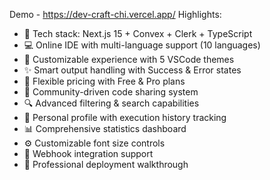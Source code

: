 Demo - https://dev-craft-chi.vercel.app/
Highlights:

- 🚀 Tech stack: Next.js 15 + Convex + Clerk + TypeScript
- 💻 Online IDE with multi-language support (10 languages)
- 🎨 Customizable experience with 5 VSCode themes
- ✨ Smart output handling with Success & Error states
- 💎 Flexible pricing with Free & Pro plans
- 🤝 Community-driven code sharing system
- 🔍 Advanced filtering & search capabilities
- 👤 Personal profile with execution history tracking
- 📊 Comprehensive statistics dashboard
- ⚙️ Customizable font size controls
- 🔗 Webhook integration support
- 🌟 Professional deployment walkthrough
